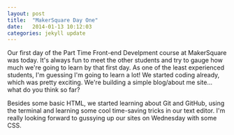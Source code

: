 ```yaml
---
layout: post
title:  "MakerSquare Day One"
date:   2014-01-13 10:12:03
categories: jekyll update
---
```


Our first day of the Part Time Front-end Develpment course at MakerSquare was today.  It's always fun to meet the other students and try to gauge how much we're going to learn by that first day.  As one of the least experienced students, I'm guessing I'm going to learn a lot!  We started coding already, which was pretty exciting.  We're building a simple blog/about me site... what do you think so far?

Besides some basic HTML, we started learning about Git and GitHub, using the terminal and learning some cool time-saving tricks in our text editor. I'm really looking forward to gussying up our sites on Wednesday with some CSS.